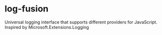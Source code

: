 # log-fusion
Universal logging interface that supports different providers for JavaScript. Inspired by Microsoft.Extensions.Logging
